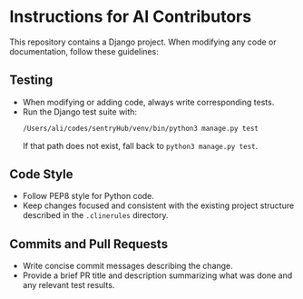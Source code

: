 # Instructions for AI Contributors

This repository contains a Django project. When modifying any code or documentation, follow these guidelines:

## Testing

- When modifying or adding code, always write corresponding tests.
- Run the Django test suite with:
  ```bash
  /Users/ali/codes/sentryHub/venv/bin/python3 manage.py test
  ```
  If that path does not exist, fall back to `python3 manage.py test`.

## Code Style

- Follow PEP8 style for Python code.
- Keep changes focused and consistent with the existing project structure described in the `.clinerules` directory.

## Commits and Pull Requests

- Write concise commit messages describing the change.
- Provide a brief PR title and description summarizing what was done and any relevant test results.

